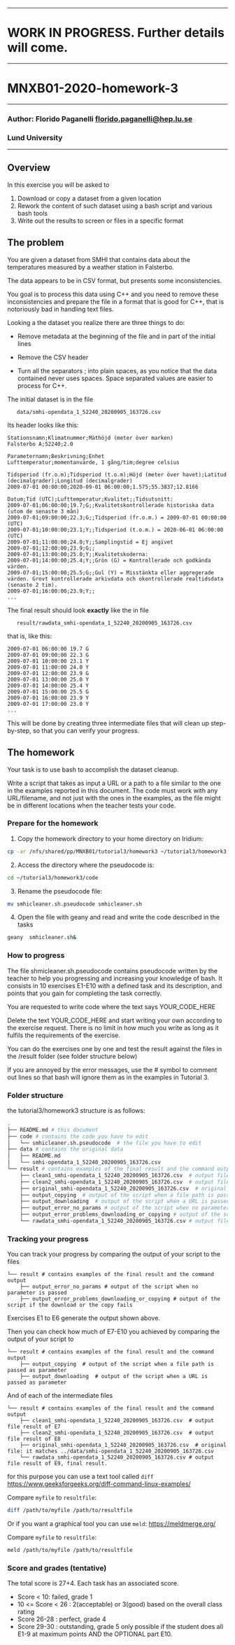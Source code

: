 --------------------------------------------------------
#     WORK IN PROGRESS. Further details will come.
--------------------------------------------------------
# MNXB01-2020-homework-3
--------------------------------------------------------
### Author: Florido Paganelli florido.paganelli@hep.lu.se
###         Lund University
--------------------------------------------------------

## Overview 

In this exercise you will be asked to

1) Download or copy a dataset from a given location
2) Rework the content of such dataset using a bash script
   and various bash tools
3) Write out the results to screen or files in a specific format

## The problem

You are given a dataset from SMHI that contains data about the
temperatures measured by a weather station in Falsterbo.

The data appears to be in CSV format, but presents some
inconsistencies.

You goal is to process this data using C++ and you need
to remove these inconsistencies and prepare the file in
a format that is good for C++, that is notoriously bad in
handling text files.

Looking a the dataset you realize there are three things to do:

- Remove metadata at the beginning of the file and in part of
  the initial lines

- Remove the CSV header

- Turn all the separators ; into plain spaces, as you notice that
the data contained never uses spaces. Space separated values are
easier to process for C++.

The initial dataset is in the file 

```
   data/smhi-opendata_1_52240_20200905_163726.csv
```
Its header looks like this:

```csv
Stationsnamn;Klimatnummer;Mäthöjd (meter över marken)
Falsterbo A;52240;2.0

Parameternamn;Beskrivning;Enhet
Lufttemperatur;momentanvärde, 1 gång/tim;degree celsius

Tidsperiod (fr.o.m);Tidsperiod (t.o.m);Höjd (meter över havet);Latitud (decimalgrader);Longitud (decimalgrader)
2009-07-01 00:00:00;2020-09-01 06:00:00;1.575;55.3837;12.8166

Datum;Tid (UTC);Lufttemperatur;Kvalitet;;Tidsutsnitt:
2009-07-01;06:00:00;19.7;G;;Kvalitetskontrollerade historiska data (utom de senaste 3 mån)
2009-07-01;09:00:00;22.3;G;;Tidsperiod (fr.o.m.) = 2009-07-01 00:00:00 (UTC)
2009-07-01;10:00:00;23.1;Y;;Tidsperiod (t.o.m.) = 2020-06-01 06:00:00 (UTC)
2009-07-01;11:00:00;24.0;Y;;Samplingstid = Ej angivet
2009-07-01;12:00:00;23.9;G;;
2009-07-01;13:00:00;25.0;Y;;Kvalitetskoderna:
2009-07-01;14:00:00;25.4;Y;;Grön (G) = Kontrollerade och godkända värden.
2009-07-01;15:00:00;25.5;G;;Gul (Y) = Misstänkta eller aggregerade värden. Grovt kontrollerade arkivdata och okontrollerade realtidsdata (senaste 2 tim).
2009-07-01;16:00:00;23.9;Y;;
...

```

The final result should look **exactly** like the in file

```
   result/rawdata_smhi-opendata_1_52240_20200905_163726.csv
```

that is, like this:

```csv
2009-07-01 06:00:00 19.7 G 
2009-07-01 09:00:00 22.3 G 
2009-07-01 10:00:00 23.1 Y 
2009-07-01 11:00:00 24.0 Y 
2009-07-01 12:00:00 23.9 G 
2009-07-01 13:00:00 25.0 Y 
2009-07-01 14:00:00 25.4 Y 
2009-07-01 15:00:00 25.5 G 
2009-07-01 16:00:00 23.9 Y 
2009-07-01 17:00:00 23.0 Y 
...
```

This will be done by creating three intermediate files that will clean
up step-by-step, so that you can verify your progress.

## The homework

Your task is to use bash to accomplish the dataset cleanup.

Write a script that takes as input a URL or a path to a file similar
to the one in the examples reported in this document.
The code must work with any URL/filename, and not just with the ones 
in the examples, as the file might be in different locations
when the teacher tests your code.

### Prepare for the homework

1. Copy the homework directory to your 
home directory on Iridium:

```bash
cp -ar /nfs/shared/pp/MNXB01/tutorial3/homework3 ~/tutorial3/homework3
```

2. Access the directory where the pseudocode is:

```bash
cd ~/tutorial3/homework3/code
```

3. Rename the pseudocode file:

```bash
mv smhicleaner.sh.pseudocode smhicleaner.sh
```

4. Open the file with geany and read and write the code described in the tasks

```bash
geany  smhicleaner.sh&
```

### How to progress 

The file shmicleaner.sh.pseudocode contains pseudocode written by the
teacher to help you progressing and increasing your knowledge of bash.
It consists in 10 exercises E1-E10 with a defined task and its 
description, and points that you gain for completing the task correctly.

You are requested to write code where the text says YOUR_CODE_HERE

Delete the text YOUR_CODE_HERE and start writing your own according to
the exercise request. There is no limit in how much you write as long
as it fulfils the requirements of the exercise.

You can do the exercises one by one and test the result against the
files in the /result folder (see folder structure below)

If you are annoyed by the error messages, use the # symbol to comment
out lines so that bash will ignore them as in the examples in
Tutorial 3.

### Folder structure

the tutorial3/homework3 structure is as follows:

```bash
.
├── README.md # this document
├── code # contains the code you have to edit
│   └── smhicleaner.sh.pseudocode  # the file you have to edit
├── data # contains the original data
│   ├── README.md
│   └── smhi-opendata_1_52240_20200905_163726.csv
└── result # contains examples of the final result and the command output
    ├── clean1_smhi-opendata_1_52240_20200905_163726.csv  # output file result of E7
    ├── clean2_smhi-opendata_1_52240_20200905_163726.csv  # output file result of E8
    ├── original_smhi-opendata_1_52240_20200905_163726.csv  # original file: it matches ../data/smhi-opendata_1_52240_20200905_163726.csv
    ├── output_copying  # output of the script when a file path is passed as parameter
    ├── output_downloading  # output of the script when a URL is passed as parameter
    ├── output_error_no_params # output of the script when no parameter is passed
    ├── output_error_problems_downloading_or_copying # output of the script if the download or the copy fails
    └── rawdata_smhi-opendata_1_52240_20200905_163726.csv # output file result of E9, final result.
```

### Tracking your progress

You can track your progress by comparing the output of your script to 
the files

```
└── result # contains examples of the final result and the command output
    ├── output_error_no_params # output of the script when no parameter is passed
    ├── output_error_problems_downloading_or_copying # output of the script if the download or the copy fails
```

Exercises E1 to E6 generate the output shown above.

Then you can check how much of E7-E10 you achieved by comparing the 
output of your script to

```
└── result # contains examples of the final result and the command output
    ├── output_copying  # output of the script when a file path is passed as parameter
    ├── output_downloading  # output of the script when a URL is passed as parameter
```

And of each of the intermediate files

```
└── result # contains examples of the final result and the command output
    ├── clean1_smhi-opendata_1_52240_20200905_163726.csv  # output file result of E7
    ├── clean2_smhi-opendata_1_52240_20200905_163726.csv  # output file result of E8
    ├── original_smhi-opendata_1_52240_20200905_163726.csv  # original file: it matches ../data/smhi-opendata_1_52240_20200905_163726.csv
    └── rawdata_smhi-opendata_1_52240_20200905_163726.csv # output file result of E9, final result.
```

for this purpose you can use a text tool called `diff`
<https://www.geeksforgeeks.org/diff-command-linux-examples/>

Compare `myfile` to `resultfile`:
```bash
diff /path/to/myfile /path/to/resultfile
```

Or if you want a graphical tool you can use `meld`:
<https://meldmerge.org/>

Compare `myfile` to `resultfile`:
```bash
meld /path/to/myfile /path/to/resultfile
```

### Score and grades (tentative)

The total score is 27+4. Each task has an associated score.
- Score < 10: failed, grade 1
- 10 <= Score < 26 : 2(acceptable) or 3(good) based on the overall class rating
- Score 26-28 : perfect, grade 4
- Score 29-30 : outstanding, grade 5 only possible if the student does all E1-9 at maximum points AND the OPTIONAL part E10.

